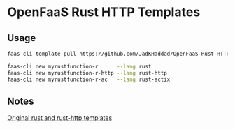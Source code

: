 # OpenFaaS Rust HTTP Templates

## Usage
```sh
faas-cli template pull https://github.com/JadKHaddad/OpenFaaS-Rust-HTTP-Templates

faas-cli new myrustfunction-r      --lang rust
faas-cli new myrustfunction-r-http --lang rust-http
faas-cli new myrustfunction-r-ac   --lang rust-actix
```
## Notes
[Original rust and rust-http templates](https://github.com/openfaas-incubator/rust-http-template)